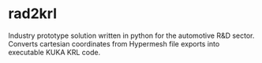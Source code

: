 # rad2krl
Industry prototype solution written in python for the automotive R&amp;D sector. Converts cartesian coordinates from Hypermesh file exports into executable KUKA KRL code.
